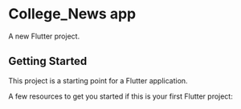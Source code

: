 # College_News app


A new Flutter project.

## Getting Started

This project is a starting point for a Flutter application.

A few resources to get you started if this is your first Flutter project:
